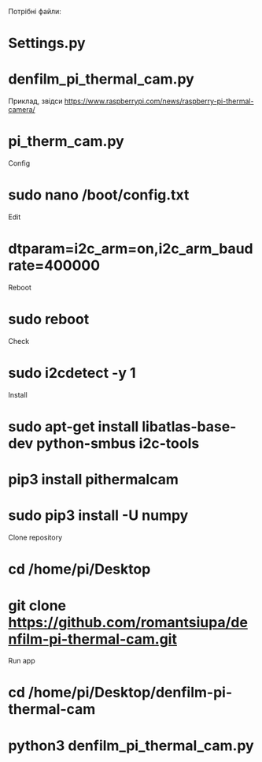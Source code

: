 
Потрібні файли:
# Settings.py
# denfilm_pi_thermal_cam.py


Приклад, звідси https://www.raspberrypi.com/news/raspberry-pi-thermal-camera/
# pi_therm_cam.py

Config
# sudo nano /boot/config.txt

Edit
# dtparam=i2c_arm=on,i2c_arm_baudrate=400000

Reboot
# sudo reboot

Check
# sudo i2cdetect -y 1

Install
# sudo apt-get install libatlas-base-dev python-smbus i2c-tools
# pip3 install pithermalcam
# sudo pip3 install -U numpy

Clone repository
# cd /home/pi/Desktop
# git clone https://github.com/romantsiupa/denfilm-pi-thermal-cam.git

Run app
# cd /home/pi/Desktop/denfilm-pi-thermal-cam
# python3 denfilm_pi_thermal_cam.py
